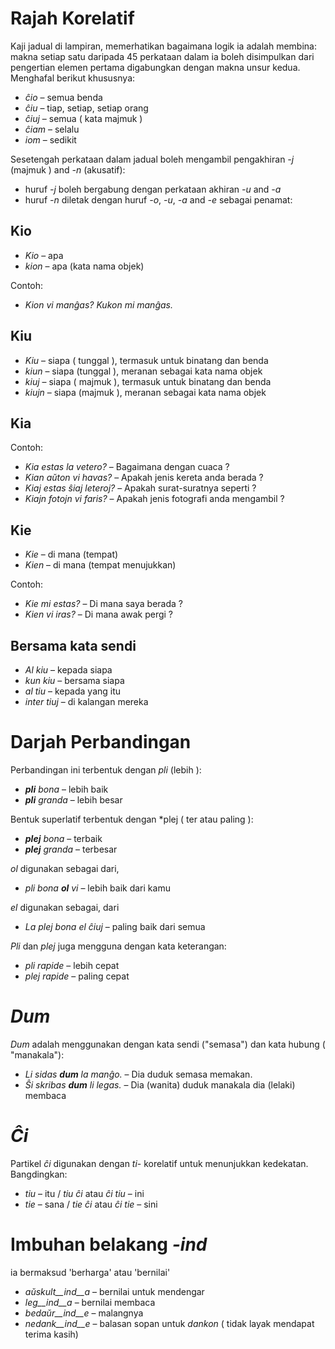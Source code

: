 # Rajah Korelatif

Kaji jadual di lampiran, memerhatikan bagaimana logik ia adalah membina: makna setiap satu daripada 45 perkataan dalam ia boleh disimpulkan dari pengertian elemen pertama digabungkan dengan makna unsur kedua. Menghafal berikut khususnya:

- *ĉio*  – semua benda
- *ĉiu*  – tiap, setiap, setiap orang
- *ĉiuj*  – semua ( kata majmuk )
- *ĉiam* – selalu
- *iom* –  sedikit

Sesetengah perkataan dalam jadual boleh mengambil pengakhiran *-j* (majmuk ) and *-n* (akusatif):

- huruf *-j* boleh bergabung dengan perkataan akhiran *-u* and *-a*
- huruf *-n* diletak dengan huruf *-o*, *-u*, *-a* and *-e* sebagai penamat:

## Kio 

- *Kio* – apa 
- *kion* – apa  (kata nama objek)

Contoh: 

- *Kion vi manĝas? Kukon mi manĝas.*

## Kiu
- *Kiu* – siapa ( tunggal ), termasuk untuk binatang dan benda
- *kiun* – siapa (tunggal ), meranan sebagai kata nama objek
- *kiuj* – siapa ( majmuk ), termasuk untuk binatang dan benda
- *kiujn* – siapa (majmuk ), meranan sebagai kata nama objek

## Kia

Contoh:

- *Kia estas la vetero?* – Bagaimana dengan cuaca ?
- *Kian aŭton vi havas?* – Apakah jenis kereta anda berada ?
- *Kiaj estas ŝiaj leteroj?* – Apakah surat-suratnya seperti ?
- *Kiajn fotojn vi faris?* – Apakah jenis fotografi anda mengambil ?

## Kie

- *Kie* – di mana (tempat)
- *Kien* – di mana (tempat menujukkan)

Contoh:

- *Kie mi estas?* – Di mana saya berada ?
- *Kien vi iras?* – Di mana awak pergi ?

## Bersama kata sendi

- *Al kiu* – kepada siapa
- *kun kiu* – bersama siapa
- *al tiu* – kepada yang itu
- *inter tiuj* – di kalangan mereka

# Darjah Perbandingan

Perbandingan ini terbentuk dengan *pli* (lebih ):

- *__pli__ bona* – lebih baik
- *__pli__ granda* – lebih besar

Bentuk superlatif terbentuk dengan *plej ( ter atau paling ):

- *__plej__ bona* – terbaik
- *__plej__ granda* – terbesar

 *ol* digunakan sebagai dari, 

- *pli bona __ol__ vi* – lebih baik dari kamu

 *el* digunakan sebagai, dari

- *La plej bona el ĉiuj* – paling baik dari semua

*Pli* dan *plej* juga mengguna dengan kata keterangan:

- *pli rapide* – lebih cepat
- *plej rapide* – paling cepat

# *Dum* 

*Dum* adalah menggunakan dengan kata sendi ("semasa") dan kata hubung ( "manakala"):

- *Li sidas __dum__ la manĝo.* – Dia duduk semasa memakan.
- *Ŝi skribas __dum__ li legas.* – Dia (wanita) duduk manakala dia (lelaki)  membaca

# *Ĉi*

Partikel *ĉi* digunakan dengan *ti*- korelatif untuk menunjukkan kedekatan. Bangdingkan:

- *tiu* – itu  / *tiu ĉi* atau *ĉi tiu* – ini
- *tie* – sana / *tie ĉi* atau *ĉi tie* – sini

# Imbuhan belakang *-ind*

ia bermaksud 'berharga' atau 'bernilai'

- *aŭskult__ind__a* – bernilai untuk mendengar
- *leg__ind__a* – bernilai membaca
- *bedaŭr__ind__e* – malangnya
- *nedank__ind__e* – balasan sopan untuk *dankon* ( tidak layak mendapat terima kasih)

 
